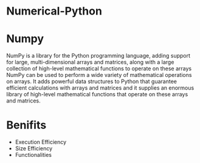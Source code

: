 # Numerical-Python
# Numpy
NumPy is a library for the Python programming language, adding support for large, multi-dimensional arrays and matrices, 
along with a large collection of high-level mathematical functions to operate on these arrays
NumPy can be used to perform a wide variety of mathematical operations on arrays. It adds powerful data structures 
to Python that guarantee efficient calculations with arrays and matrices and it supplies an enormous 
library of high-level mathematical functions that operate on these arrays and matrices.

# Benifits
- Execution Efficiency
- Size Efficiency
- Functionalities
